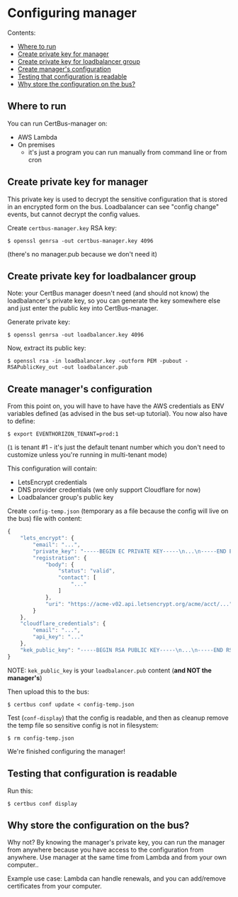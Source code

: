Configuring manager
===================

Contents:

- [Where to run](#where-to-run)
- [Create private key for manager](#create-private-key-for-manager)
- [Create private key for loadbalancer group](#create-private-key-for-loadbalancer-group)
- [Create manager's configuration](#create-managers-configuration)
- [Testing that configuration is readable](#testing-that-configuration-is-readable)
- [Why store the configuration on the bus?](#why-store-the-configuration-on-the-bus)


Where to run
------------

You can run CertBus-manager on:

- AWS Lambda
- On premises
    * it's just a program you can run manually from command line or from cron


Create private key for manager
------------------------------

This private key is used to decrypt the sensitive configuration that is stored in an
encrypted form on the bus. Loadbalancer can see "config change" events, but cannot decrypt
the config values.

Create `certbus-manager.key` RSA key:

```console
$ openssl genrsa -out certbus-manager.key 4096
```

(there's no manager.pub because we don't need it)


Create private key for loadbalancer group
-------------------------------------

Note: your CertBus manager doesn't need (and should not know) the loadbalancer's private key,
so you can generate the key somewhere else and just enter the public key into CertBus-manager.

Generate private key:

```console
$ openssl genrsa -out loadbalancer.key 4096
```

Now, extract its public key:

```console
$ openssl rsa -in loadbalancer.key -outform PEM -pubout -RSAPublicKey_out -out loadbalancer.pub
```


Create manager's configuration
------------------------------

From this point on, you will have to have have the AWS credentials as ENV variables defined
(as advised in the bus set-up tutorial). You now also have to define:

```console
$ export EVENTHORIZON_TENANT=prod:1
```

(`1` is tenant #1 - it's just the default tenant number which you don't need to customize
unless you're running in multi-tenant mode)

This configuration will contain:

- LetsEncrypt credentials
- DNS provider credentials (we only support Cloudflare for now)
- Loadbalancer group's public key

Create `config-temp.json` (temporary as a file because the config will live on the bus) file with content:

```javascript
{
    "lets_encrypt": {
        "email": "...",
        "private_key": "-----BEGIN EC PRIVATE KEY-----\n...\n-----END EC PRIVATE KEY-----\n",
        "registration": {
            "body": {
                "status": "valid",
                "contact": [
                    "..."
                ]
            },
            "uri": "https://acme-v02.api.letsencrypt.org/acme/acct/..."
        }
    },
    "cloudflare_credentials": {
        "email": "...",
        "api_key": "..."
    },
    "kek_public_key": "-----BEGIN RSA PUBLIC KEY-----\n...\n-----END RSA PUBLIC KEY-----\n"
}

```

NOTE: `kek_public_key` is your `loadbalancer.pub` content (**and NOT the manager's**)

Then upload this to the bus:

```
$ certbus conf update < config-temp.json
```

Test (`conf-display`) that the config is readable, and then as cleanup remove the temp file
so sensitive config is not in filesystem:

```console
$ rm config-temp.json
```

We're finished configuring the manager!


Testing that configuration is readable
--------------------------------------

Run this:

```console
$ certbus conf display
```


Why store the configuration on the bus?
---------------------------------------

Why not? By knowing the manager's private key, you can run the manager from anywhere
because you have access to the configuration from anywhere. Use manager at the same time
from Lambda and from your own computer..

Example use case: Lambda can handle renewals, and you can add/remove certificates from
your computer.
